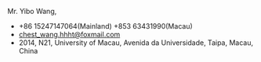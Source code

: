 Mr. Yibo Wang, 
- <i class="bi bi-telephone-fill"></i> +86 15247147064(Mainland) +853 63431990(Macau)
- <i class="bi bi-envelope-fill"></i> chest_wang.hhht@foxmail.com
- <i class="bi bi-geo-alt-fill"></i>2014, N21, University of Macau, Avenida da Universidade, Taipa, Macau, China
